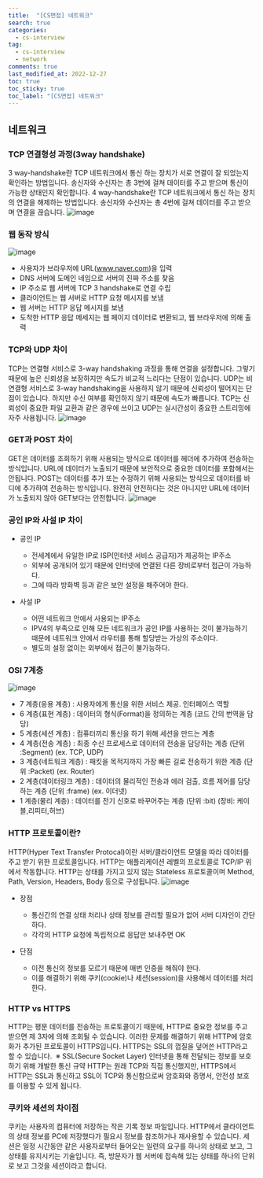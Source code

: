 ```yaml
---
title:  "[CS면접] 네트워크"
search: true
categories: 
  - cs-interview
tag:
  - cs-interview
  - network
comments: true
last_modified_at: 2022-12-27
toc: true
toc_sticky: true
toc_label: "[CS면접] 네트워크"
---
```


## 네트워크

### TCP 연결형성 과정(3way handshake)
3 way-handshake란 TCP 네트워크에서 통신 하는 장치가 서로 연결이 잘 되었는지 확인하는 방법입니다. 송신자와 수신자는 총 3번에 걸쳐 데이터를 주고 받으며 통신이 가능한 상태인지 확인합니다.
4 way-handshake란 TCP 네트워크에서 통신 하는 장치의 연결을 해제하는 방법입니다. 송신자와 수신자는 총 4번에 걸쳐 데이터를 주고 받으며 연결을 끊습니다.
![image](https://user-images.githubusercontent.com/75301269/209617729-3b16293e-5351-4fde-9043-078eefc64a62.png)

### 웹 동작 방식
![image](https://user-images.githubusercontent.com/75301269/209617770-c2139c9a-43ff-4055-9e7a-fb5cded45716.png)
- 사용자가 브라우저에 URL(www.naver.com)을 입력
- DNS 서버에 도메인 네임으로 서버의 진짜 주소를 찾음
- IP 주소로 웹 서버에 TCP 3 handshake로 연결 수립
- 클라이언트는 웹 서버로 HTTP 요청 메시지를 보냄
- 웹 서버는 HTTP 응답 메시지를 보냄
- 도착한 HTTP 응답 메세지는 웹 페이지 데이터로 변환되고, 웹 브라우저에 의해 출력

### TCP와 UDP 차이
TCP는 연결형 서비스로 3-way handshaking 과정을 통해 연결을 설정합니다. 그렇기 때문에 높은 신뢰성을 보장하지만 속도가 비교적 느리다는 단점이 있습니다. UDP는 비연결형 서비스로 3-way handshaking을 사용하지 않기 때문에 신뢰성이 떨어지는 단점이 있습니다. 하지만 수신 여부를 확인하지 않기 때문에 속도가 빠릅니다. TCP는 신뢰성이 중요한 파일 교환과 같은 경우에 쓰이고 UDP는 실시간성이 중요한 스트리밍에 자주 사용됩니다.
![image](https://user-images.githubusercontent.com/75301269/209617796-6ce1faef-33e8-48e6-ad95-6cc58dd6da81.png)

### GET과 POST 차이
GET은 데이터를 조회하기 위해 사용되는 방식으로 데이터를 헤더에 추가하여 전송하는 방식입니다. URL에 데이터가 노출되기 때문에 보안적으로 중요한 데이터를 포함해서는 안됩니다.
POST는 데이터를 추가 또는 수정하기 위해 사용되는 방식으로 데이터를 바디에 추가하여 전송하는 방식입니다. 완전히 안전하다는 것은 아니지만 URL에 데이터가 노출되지 않아 GET보다는 안전합니다.
![image](https://user-images.githubusercontent.com/75301269/209617864-07885ce2-f74d-46a4-b864-99c94cc35a56.png)

### 공인 IP와 사설 IP 차이
- 공인 IP
	
   - 전세계에서 유일한 IP로 ISP(인터넷 서비스 공급자)가 제공하는 IP주소
   - 외부에 공개되어 있기 때문에 인터넷에 연결된 다른 장비로부터 접근이 가능하다. 
   - 그에 따라 방화벽 등과 같은 보안 설정을 해주어야 한다.


- 사설 IP
	
   - 어떤 네트워크 안에서 사용되는 IP주소
   - IPV4의 부족으로 인해 모든 네트워크가 공인 IP를 사용하는 것이 불가능하기 때문에 네트워크 안에서 라우터를 통해 할당받는 가상의 주소이다. 
   - 별도의 설정 없이는 외부에서 접근이 불가능하다.
### OSI 7계층
![image](https://user-images.githubusercontent.com/75301269/209617901-79463b8d-d900-4c2f-af50-50c9205c67ea.png)
- 7 계층(응용 계층) : 사용자에게 통신을 위한 서비스 제공. 인터페이스 역할
- 6 계층(표현 계층) : 데이터의 형식(Format)을 정의하는 계층 (코드 간의 번역을 담당)
- 5 계층(세션 계층) : 컴퓨터끼리 통신을 하기 위해 세션을 만드는 계층
- 4 계층(전송 계층) : 최종 수신 프로세스로 데이터의 전송을 담당하는 계층 (단위 :Segment) (ex. TCP, UDP)
- 3 계층(네트워크 계층) : 패킷을 목적지까지 가장 빠른 길로 전송하기 위한 계층 (단위 :Packet) (ex. Router)
- 2 계층(데이터링크 계층) : 데이터의 물리적인 전송과 에러 검출, 흐름 제어를 담당하는 계층 (단위 :frame) (ex. 이더넷)
- 1 계층(물리 계층) : 데이터를 전기 신호로 바꾸어주는 계층 (단위 :bit) (장비: 케이블,리피터,허브)
### HTTP 프로토콜이란?
HTTP(Hyper Text Transfer Protocal)이란 서버/클라이언트 모델을 따라 데이터를 주고 받기 위한 프로토콜입니다. HTTP는 애플리케이션 레벨의 프로토콜로 TCP/IP 위에서 작동합니다. HTTP는 상태를 가지고 있지 않는 Stateless 프로토콜이며 Method, Path, Version, Headers, Body 등으로 구성됩니다.
![image](https://user-images.githubusercontent.com/75301269/209617956-4001f19b-fc23-470f-887d-b4e4168a4126.png)
- 장점
	
   - 통신간의 연결 상태 처리나 상태 정보를 관리할 필요가 없어 서버 디자인이 간단하다.
   - 각각의 HTTP 요청에 독립적으로 응답만 보내주면 OK
- 단점
	
   - 이전 통신의 정보를 모르기 때문에 매번 인증을 해줘야 한다.
   - 이를 해결하기 위해 쿠키(cookie)나 세션(session)을 사용해서 데이터를 처리한다.

### HTTP vs HTTPS
HTTP는 평문 데이터를 전송하는 프로토콜이기 때문에, HTTP로 중요한 정보를 주고 받으면 제 3자에 의해 조회될 수 있습니다. 
이러한 문제를 해결하기 위해 HTTP에 암호화가 추가된 프로토콜이 HTTPS입니다.
HTTPS는 SSL의 껍질을 덮어쓴 HTTP라고 할 수 있습니다. 
※ SSL(Secure Socket Layer) 인터넷을 통해 전달되는 정보를 보호하기 위해 개발한 통신 규약
HTTP는 원래 TCP와 직접 통신했지만, HTTPS에서 HTTP는 SSL과 통신하고 SSL이 TCP와 통신함으로써 암호화와 증명서, 안전성 보호를 이용할 수 있게 됩니다.

### 쿠키와 세션의 차이점
쿠키는 사용자의 컴퓨터에 저장하는 작은 기록 정보 파일입니다. HTTP에서 클라이언트의 상태 정보를 PC에 저장했다가 필요시 정보를 참조하거나 재사용할 수 있습니다.
세션은 일정 시간동안 같은 사용자로부터 들어오는 일련의 요구를 하나의 상태로 보고, 그 상태를 유지시키는 기술입니다.
즉, 방문자가 웹 서버에 접속해 있는 상태를 하나의 단위로 보고 그것을 세션이라고 합니다.